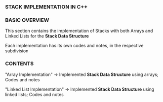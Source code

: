 ### STACK IMPLEMENTATION IN C++ ###

### BASIC OVERVIEW ### 

This section contains the implementation of Stacks with both Arrays and Linked Lists for the **Stack Data Structure**

Each implementation has its own codes and notes, in the respective subdivision

### CONTENTS ###

"Array Implementation" -> Implemented **Stack Data Structure** using arrays; Codes and notes

"Linked List Implementation" -> Implemented **Stack Data Structure** using linked lists; Codes and notes
